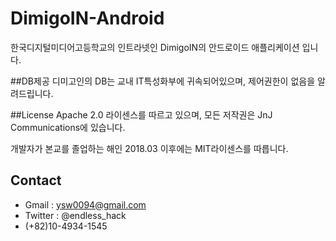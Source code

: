 # DimigoIN-Android
한국디지털미디어고등학교의 인트라넷인 DimigoIN의 안드로이드 애플리케이션 입니다.

##DB제공
디미고인의 DB는 교내 IT특성화부에 귀속되어있으며, 제어권한이 없음을 알려드립니다.

##License
Apache 2.0 라이센스를 따르고 있으며, 모든 저작권은 JnJ Communications에 있습니다.

개발자가 본교를 졸업하는 해인 2018.03 이후에는 MIT라이센스를 따릅니다.

## Contact
 - Gmail : ysw0094@gmail.com
 - Twitter : @endless_hack
 - (+82)10-4934-1545
